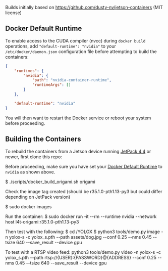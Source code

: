 
Builds initially based on https://github.com/dusty-nv/jetson-containers (MIT license)

## Docker Default Runtime

To enable access to the CUDA compiler (nvcc) during `docker build` operations, add `"default-runtime": "nvidia"` to your `/etc/docker/daemon.json` configuration file before attempting to build the containers:

``` json
{
    "runtimes": {
        "nvidia": {
            "path": "nvidia-container-runtime",
            "runtimeArgs": []
        }
    },

    "default-runtime": "nvidia"
}
```

You will then want to restart the Docker service or reboot your system before proceeding.

## Building the Containers

To rebuild the containers from a Jetson device running [JetPack 4.4](https://developer.nvidia.com/embedded/jetpack) or newer, first clone this repo:


Before proceeding, make sure you have set your [Docker Default Runtime](#docker-default-runtime) to `nvidia` as shown above.

$ ./scripts/docker_build_origami.sh origami

Check the image tag created (should be r35.1.0-pth1.13-py3 but could differ depending on JetPack version) 

$ sudo docker images

Run the container:
$ sudo docker run -it --rm --runtime nvidia --network host l4t-origami:r35.1.0-pth1.13-py3

Then test with the following:
$ cd /YOLOX
$ python3 tools/demo.py image -n yolox-s -c yolox_s.pth --path assets/dog.jpg --conf 0.25 --nms 0.45 --tsize 640 --save_result --device gpu

To test with a RTSP video feed:
python3 tools/demo.py video -n yolox-s -c yolox_s.pth --path rtsp://{USER}:{PASSWORD}@{ADDRESS} --conf 0.25 --nms 0.45 --tsize 640 --save_result --device gpu

